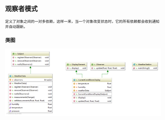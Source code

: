 ## 观察者模式
``定义了对象之间的一对多依赖，这样一来，当一个对象改变状态时，它的所有依赖都会收到通知并自动跟新。``
### 类图
![类图](https://github.com/Frapschen/DesignPattern/blob/master/ObserverPattern/imgs/ClassUML.png)